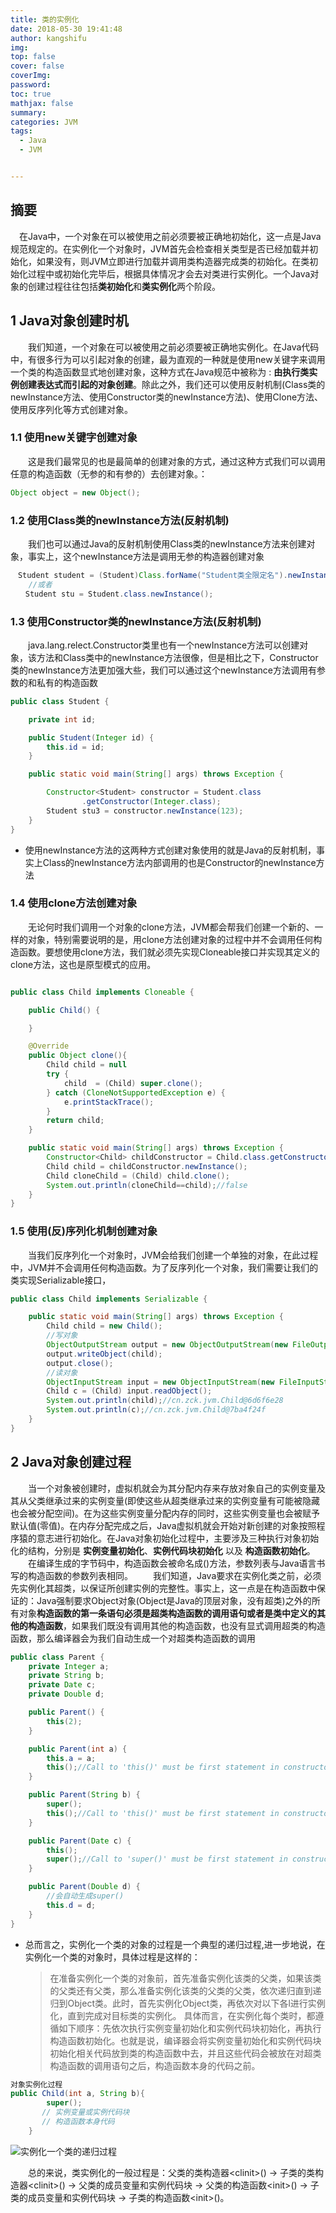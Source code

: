 ```yaml
---
title: 类的实例化
date: 2018-05-30 19:41:48
author: kangshifu
img: 
top: false
cover: false
coverImg: 
password: 
toc: true
mathjax: false
summary: 
categories: JVM
tags:
  - Java 
  - JVM


---
```


<!--more-->  

## 摘要
　在Java中，一个对象在可以被使用之前必须要被正确地初始化，这一点是Java规范规定的。在实例化一个对象时，JVM首先会检查相关类型是否已经加载并初始化，如果没有，则JVM立即进行加载并调用类构造器完成类的初始化。在类初始化过程中或初始化完毕后，根据具体情况才会去对类进行实例化。一个Java对象的创建过程往往包括**类初始化**和**类实例化**两个阶段。

## 1 Java对象创建时机
　　我们知道，一个对象在可以被使用之前必须要被正确地实例化。在Java代码中，有很多行为可以引起对象的创建，最为直观的一种就是使用new关键字来调用一个类的构造函数显式地创建对象，这种方式在Java规范中被称为 : **由执行类实例创建表达式而引起的对象创建**。除此之外，我们还可以使用反射机制(Class类的newInstance方法、使用Constructor类的newInstance方法)、使用Clone方法、使用反序列化等方式创建对象。
### 1.1 使用new关键字创建对象
　　这是我们最常见的也是最简单的创建对象的方式，通过这种方式我们可以调用任意的构造函数（无参的和有参的）去创建对象。：
```java
Object object = new Object();
```
### 1.2 使用Class类的newInstance方法(反射机制)
　　我们也可以通过Java的反射机制使用Class类的newInstance方法来创建对象，事实上，这个newInstance方法是调用无参的构造器创建对象
```java
　Student student = (Student)Class.forName("Student类全限定名").newInstance();　
	//或者
　　Student stu = Student.class.newInstance();
```

### 1.3 使用Constructor类的newInstance方法(反射机制)
　　java.lang.relect.Constructor类里也有一个newInstance方法可以创建对象，该方法和Class类中的newInstance方法很像，但是相比之下，Constructor类的newInstance方法更加强大些，我们可以通过这个newInstance方法调用有参数的和私有的构造函数
```java
public class Student {

    private int id;

    public Student(Integer id) {
        this.id = id;
    }

    public static void main(String[] args) throws Exception {

        Constructor<Student> constructor = Student.class
                .getConstructor(Integer.class);
        Student stu3 = constructor.newInstance(123);
    }
}
```
* 使用newInstance方法的这两种方式创建对象使用的就是Java的反射机制，事实上Class的newInstance方法内部调用的也是Constructor的newInstance方法

### 1.4 使用clone方法创建对象
　　无论何时我们调用一个对象的clone方法，JVM都会帮我们创建一个新的、一样的对象，特别需要说明的是，用clone方法创建对象的过程中并不会调用任何构造函数。要想使用clone方法，我们就必须先实现Cloneable接口并实现其定义的clone方法，这也是原型模式的应用。
```java

public class Child implements Cloneable {

    public Child() {

    }

	@Override
    public Object clone(){
        Child child = null
        try {
            child  = (Child) super.clone();
        } catch (CloneNotSupportedException e) {
            e.printStackTrace();
        }
        return child;
    }

    public static void main(String[] args) throws Exception {
        Constructor<Child> childConstructor = Child.class.getConstructor();
        Child child = childConstructor.newInstance();
        Child cloneChild = (Child) child.clone();
        System.out.println(cloneChild==child);//false 
    }
}
```
### 1.5 使用(反)序列化机制创建对象
　　当我们反序列化一个对象时，JVM会给我们创建一个单独的对象，在此过程中，JVM并不会调用任何构造函数。为了反序列化一个对象，我们需要让我们的类实现Serializable接口，
```java
public class Child implements Serializable {

    public static void main(String[] args) throws Exception {
        Child child = new Child();
        //写对象
        ObjectOutputStream output = new ObjectOutputStream(new FileOutputStream("aaa"));
        output.writeObject(child);
        output.close();
        //读对象
        ObjectInputStream input = new ObjectInputStream(new FileInputStream("aaa"));
        Child c = (Child) input.readObject();
        System.out.println(child);//cn.zck.jvm.Child@6d6f6e28
        System.out.println(c);//cn.zck.jvm.Child@7ba4f24f
    }
}
```
## 2 Java对象创建过程
　　当一个对象被创建时，虚拟机就会为其分配内存来存放对象自己的实例变量及其从父类继承过来的实例变量(即使这些从超类继承过来的实例变量有可能被隐藏也会被分配空间)。在为这些实例变量分配内存的同时，这些实例变量也会被赋予默认值(零值)。在内存分配完成之后，Java虚拟机就会开始对新创建的对象按照程序猿的意志进行初始化。在Java对象初始化过程中，主要涉及三种执行对象初始化的结构，分别是 **实例变量初始化**、**实例代码块初始化** 以及 **构造函数初始化**。
　　在编译生成的字节码中，构造函数会被命名成<init>()方法，参数列表与Java语言书写的构造函数的参数列表相同。
　　我们知道，Java要求在实例化类之前，必须先实例化其超类，以保证所创建实例的完整性。事实上，这一点是在构造函数中保证的：Java强制要求Object对象(Object是Java的顶层对象，没有超类)之外的所有对象**构造函数的第一条语句必须是超类构造函数的调用语句或者是类中定义的其他的构造函数**，如果我们既没有调用其他的构造函数，也没有显式调用超类的构造函数，那么编译器会为我们自动生成一个对超类构造函数的调用

```java
public class Parent {
    private Integer a;
    private String b;
    private Date c;
    private Double d;

    public Parent() {
        this(2);
    }

    public Parent(int a) {
        this.a = a;
        this();//Call to 'this()' must be first statement in constructor body
    }

    public Parent(String b) {
        super();
        this();//Call to 'this()' must be first statement in constructor body
    }

    public Parent(Date c) {
        this();
        super();//Call to 'super()' must be first statement in constructor body
    }

    public Parent(Double d) {
        //会自动生成super()
        this.d = d;
    }
}
```
* 总而言之，实例化一个类的对象的过程是一个典型的递归过程,进一步地说，在实例化一个类的对象时，具体过程是这样的：
	> 在准备实例化一个类的对象前，首先准备实例化该类的父类，如果该类的父类还有父类，那么准备实例化该类的父类的父类，依次递归直到递归到Object类。此时，首先实例化Object类，再依次对以下各l进行实例化，直到完成对目标类的实例化。
	> 具体而言，在实例化每个类时，都遵循如下顺序：先依次执行实例变量初始化和实例代码块初始化，再执行构造函数初始化。也就是说，编译器会将实例变量初始化和实例代码块初始化相关代码放到类的构造函数中去，并且这些代码会被放在对超类构造函数的调用语句之后，构造函数本身的代码之前。
```java
对象实例化过程
public Child(int a, String b){
        super();
       // 实例变量或实例代码块
       // 构造函数本身代码
    }
```

![实例化一个类的递归过程](/img/jvm/jvm012.png)

　　总的来说，类实例化的一般过程是：父类的类构造器<clinit\>() -> 子类的类构造器<clinit\>() -> 父类的成员变量和实例代码块 -> 父类的构造函数<init\>() -> 子类的成员变量和实例代码块 -> 子类的构造函数<init\>()。